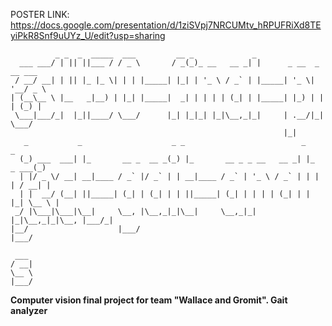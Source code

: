 POSTER LINK: https://docs.google.com/presentation/d/1ziSVpj7NRCUMtv_hRPUFRiXd8TEyiPkR8Snf9uUYz_U/edit?usp=sharing

```
          _ _  _  _____  ___         __ _             _                       
  ___ ___/ | || ||___ / / _ \       / _(_)_ __   __ _| |      _ __  _ __ ___  
 / __/ __| | || |_ |_ \| | | |_____| |_| | '_ \ / _` | |_____| '_ \| '__/ _ \ 
| (__\__ \ |__   _|__) | |_| |_____|  _| | | | | (_| | |_____| |_) | | | (_) |
 \___|___/_|  |_||____/ \___/      |_| |_|_| |_|\__,_|_|     | .__/|_|  \___/ 
                                                             |_|              
   _           _                    _ _                          _           _ 
  (_) ___  ___| |_       __ _  __ _(_) |_       __ _ _ __   __ _| |_   _ ___(_)
  | |/ _ \/ __| __|____ / _` |/ _` | | __|____ / _` | '_ \ / _` | | | | / __| |
  | |  __/ (__| ||_____| (_| | (_| | | ||_____| (_| | | | | (_| | | |_| \__ \ |
 _/ |\___|\___|\__|     \__, |\__,_|_|\__|     \__,_|_| |_|\__,_|_|\__, |___/_|
|__/                    |___/                                      |___/       
     
 ___ 
/ __|
\__ \
|___/

```
     
**Computer vision final project for team "Wallace and Gromit". Gait analyzer**
